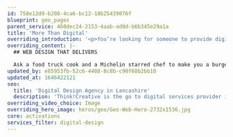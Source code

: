 ```yaml
---
id: 758e12d9-b208-4ca6-bc12-18b25439076f
blueprint: geo_pages
parent_service: 460dec24-2153-4aab-ad0d-b6b345e29a1a
title: 'More Than Digital'
overriding_introduction: '<p>You’re looking for someone to provide digital services in Lancashire. But actually, we believe you need a little bit more than that. Because even the most digitally-savvy Lancashire digital agency also needs to understand business, understand deadlines, and take the time to understand you and your customers. That’s what we do.</p>'
overriding_content: |-
  ## WEB DESIGN THAT DELIVERS

  Ask a food truck cook and a Michelin starred chef to make you a burger and, in both instances, you’ll end up with a burger. But there’ll be a million miles of difference between them. That’s a lot like websites. And it’s why, at Think!Creative, we invest time in the ingredients – the strategy, understanding your audience, the customer journey and measuring success – so that our Lancashire web consultancy and web development is always cooked perfectly.
updated_by: e85953fb-52c6-4488-8c8b-c90f68b2bb10
updated_at: 1646422121
seo:
  title: 'Digital Design Agency in Lancashire'
  description: 'Think!Creative is the go to digital services provider in Lancashire for SMEs, national and international brands. To work with us, call 01253 297900.'
overriding_video_choice: Image
overriding_hero_image: heros/geo/Geo-Web-Hero-2732x1536.jpg
core: activations
services_filter: digital-design
---
```

